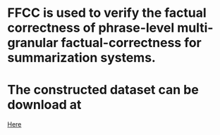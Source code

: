 # FFCC is used to verify the factual correctness of phrase-level multi-granular factual-correctness for summarization systems. 


# The constructed dataset can be download at 

[Here](https://drive.google.com/drive/folders/1LA8QLQEmx_wLWswVA476Y53EojvbV1nO?usp=sharing)